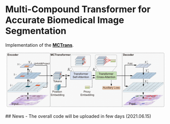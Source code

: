 # Multi-Compound Transformer for Accurate Biomedical Image Segmentation

Implementation of the **[MCTrans](https://arxiv.org/abs/2106.14385)**. 

<p align="center"> 
<img width=500, src="imgs/overview.png">
</p>
## News
- The overall code will be uploaded in few days (2021.06.15)
